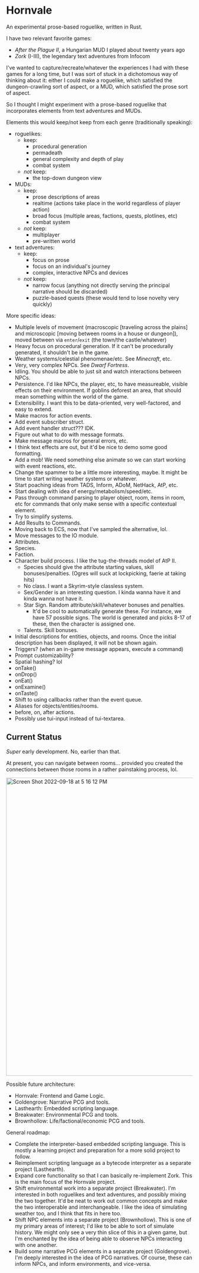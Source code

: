 # Hornvale
An experimental prose-based roguelike, written in Rust.

I have two relevant favorite games:
- _After the Plague II_, a Hungarian MUD I played about twenty years ago
- _Zork_ (I-III), the legendary text adventures from Infocom

I've wanted to capture/recreate/whatever the experiences I had with these games for a long time, but I was sort of stuck in a dichotomous way of thinking about it: either I could make a roguelike, which satisfied the dungeon-crawling sort of aspect, or a MUD, which satisfied the prose sort of aspect.

So I thought I might experiment with a prose-based roguelike that incorporates elements from text adventures and MUDs.

Elements this would keep/not keep from each genre (traditionally speaking):
- roguelikes:
  - keep:
    - procedural generation
    - permadeath
    - general complexity and depth of play
    - combat system
  - _not_ keep:
    - the top-down dungeon view
- MUDs:
  - keep:
    - prose descriptions of areas
    - realtime (actions take place in the world regardless of player action)
    - broad focus (multiple areas, factions, quests, plotlines, etc)
    - combat system
  - _not_ keep:
    - multiplayer
    - pre-written world
- text adventures:
  - keep:
    - focus on prose
    - focus on an individual's journey
    - complex, interactive NPCs and devices
  - _not_ keep:
    - narrow focus (anything not directly serving the principal narrative should be discarded)
    - puzzle-based quests (these would tend to lose novelty very quickly)

More specific ideas:

- Multiple levels of movement (macroscopic [traveling across the plains] and microscopic [moving between rooms in a house or dungeon]), moved between via `enter`/`exit` (the town/the castle/whatever)
- Heavy focus on procedural generation.  If it can't be procedurally generated, it shouldn't be in the game.
- Weather systems/celestial phenomenae/etc.  See _Minecraft_, etc.
- Very, very complex NPCs.  See _Dwarf Fortress_.
- Idling.  You should be able to just sit and watch interactions between NPCs.
- Persistence.  I'd like NPCs, the player, etc, to have measureable, visible effects on their environment.  If goblins deforest an area, that should mean something within the world of the game.
- Extensibility.  I want this to be data-oriented, very well-factored, and easy to extend.
- Make macros for action events.
- Add event subscriber struct.
- Add event handler struct??? IDK.
- Figure out what to do with message formats.
- Make message macros for general errors, etc.
- I think text effects are out, but it'd be nice to demo some good formatting.
- Add a mob!  We need something else animate so we can start working with event reactions, etc.
- Change the spammer to be a little more interesting, maybe.  It might be time to start writing weather systems or whatever.
- Start poaching ideas from TADS, Inform, ADoM, NetHack, AtP, etc.
- Start dealing with idea of energy/metabolism/speed/etc.
- Pass through command parsing to player object, room, items in room, etc for commands that only make sense with a specific contextual element.
- Try to simplify systems.
- Add Results to Commands.
- Moving back to ECS, now that I've sampled the alternative, lol.
- Move messages to the IO module.
- Attributes.
- Species.
- Faction.
- Character build process.  I like the tug-the-threads model of AtP II.
  - Species should give the attribute starting values, skill bonuses/penalties.  (Ogres will suck at lockpicking, faerie at taking hits)
  - No class.  I want a Skyrim-style classless system.
  - Sex/Gender is an interesting question.  I kinda wanna have it and kinda wanna not have it.
  - Star Sign.  Random attribute/skill/whatever bonuses and penalties.
    - It'd be cool to automatically generate these.  For instance, we have 57 possible signs.  The world is generated and picks 8-17 of these, then the character is assigned one.
  - Talents.  Skill bonuses.
- Initial descriptions for entities, objects, and rooms.  Once the initial description has been displayed, it will not be shown again.
- Triggers? (when an in-game message appears, execute a command)
- Prompt customizability?
- Spatial hashing? lol
- onTake()
- onDrop()
- onEat()
- onExamine()
- onTaste()
- Shift to using callbacks rather than the event queue.
- Aliases for objects/entities/rooms.
- before, on, after actions.
- Possibly use tui-input instead of tui-textarea.

## Current Status

_Super_ early development.  No, earlier than that.

At present, you can navigate between rooms... provided you created the connections between those rooms in a rather painstaking process, lol.

<img width="803" alt="Screen Shot 2022-09-18 at 5 16 12 PM" src="https://user-images.githubusercontent.com/1318579/190928457-e553472e-5388-486f-aa5e-1c43f26d23c7.png">

Possible future architecture:
- Hornvale: Frontend and Game Logic.
- Goldengrove: Narrative PCG and tools.
- Lasthearth: Embedded scripting language.
- Breakwater: Environmental PCG and tools.  
- Brownhollow: Life/factional/economic PCG and tools.

General roadmap:
- Complete the interpreter-based embedded scripting language.  This is mostly a learning project and preparation for a more solid project to follow.
- Reimplement scripting language as a bytecode interpreter as a separate project (Lasthearth).
- Expand core functionality so that I can basically re-implement Zork.  This is the main focus of the Hornvale project.
- Shift environmental work into a separate project (Breakwater).  I'm interested in both roguelikes and text adventures, and possibly mixing the two together.  It'd be neat to work out common concepts and make the two interoperable and interchangeable.  I like the idea of simulating weather too, and I think that fits in here too.
- Shift NPC elements into a separate project (Brownhollow).  This is one of my primary areas of interest; I'd like to be able to sort of simulate history.  We might only see a very thin slice of this in a given game, but I'm enchanted by the idea of being able to observe NPCs interacting with one another.
- Build some narrative PCG elements in a separate project (Goldengrove).  I'm deeply interested in the idea of PCG narratives.  Of course, these can inform NPCs, and inform environments, and vice-versa.
